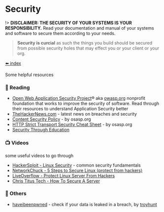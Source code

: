 # Security

!> **DISCLAIMER: THE SECURITY OF YOUR SYSTEMS IS YOUR RESPONSIBILITY.** Read your documentation and manual of your systems and software to secure them according to your needs.

> **Security is curcial** as such the things you build should be secured from possible security holes that may effect you or your client or your org.

[⬅️ index](/software/index)

Some helpful resources

### 📖 Reading

* [Open Web Application Security Project](https://owasp.org/)® aka [owasp.org](https://owasp.org/) nonprofit foundation that works to improve the security of software. Read through their resources to understand Application Security better
* [TheHackerNews.com](https://thehackernews.com/) - latest news on breaches and security
* [Content Security Policy](https://owasp.org/www-community/controls/Content_Security_Policy) - by osasp.org
* [HTTP Strict Transport Security Cheat Sheet](https://cheatsheetseries.owasp.org/cheatsheets/HTTP_Strict_Transport_Security_Cheat_Sheet.html) - by osasp.org
* [Security Through Education](https://www.social-engineer.org/)
<!-- * []() - desc -->

### 📺 Videos

some useful videos to go through

* [HackerSploit - Linux Security](https://www.youtube.com/playlist?list=PLBf0hzazHTGMG7fJvZoAAw-JE3WyMIOQv) - common security fundamentals
* [NetworkChuck - 5 Steps to Secure Linux (protect from hackers)](https://www.youtube.com/watch?v=ZhMw53Ud2tY)
* [LiveOverflow - Protect Linux Server From Hackers](https://www.youtube.com/watch?v=fKuqYQdqRIs)
* [Chris Titus Tech - How To Secure A Server](https://www.youtube.com/watch?v=7pJKBL9x6bY)
<!-- * []() - desc -->

### 📁 Others

* [haveibeenpwned](https://haveibeenpwned.com/) - check if your data is leaked in a breach, by [troyhunt](https://www.troyhunt.com/)